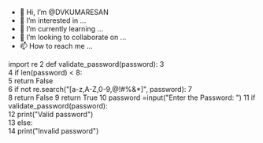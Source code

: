 - 👋 Hi, I’m @DVKUMARESAN
- 👀 I’m interested in ...
- 🌱 I’m currently learning ...
- 💞️ I’m looking to collaborate on ...
- 📫 How to reach me ...

<!---
DVKUMARESAN/DVKUMARESAN is a ✨ special ✨ repository because its `README.md` (this file) appears on your GitHub profile.
You can click the Preview link to take a look at your changes.
--->
import re 
2	def validate_password(password):
3	    
4	    if len(password) < 8:  
5	        return False  
6	    if not re.search("[a-z,A-Z,0-9,@!#%&*]", password):
7	        
8	        return False 
9	    return True
10	password =input("Enter the Password: ")
11	if validate_password(password):  
12	    print("Valid password")  
13	else:  
14	    print("Invalid password")

